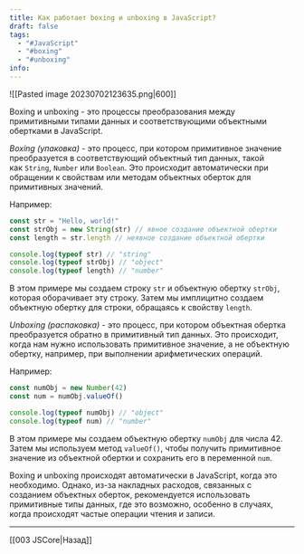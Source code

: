```yaml
---
title: Как работает boxing и unboxing в JavaScript?
draft: false
tags:
  - "#JavaScript"
  - "#boxing"
  - "#unboxing"
info:
---
```

![[Pasted image 20230702123635.png|600]]

Boxing и unboxing - это процессы преобразования между примитивными типами данных и соответствующими объектными обертками в JavaScript.

_Boxing (упаковка)_ - это процесс, при котором примитивное значение преобразуется в соответствующий объектный тип данных, такой как `String`, `Number` или `Boolean`. Это происходит автоматически при обращении к свойствам или методам объектных оберток для примитивных значений.

Например:

```javascript
const str = "Hello, world!"
const strObj = new String(str) // явное создание объектной обертки
const length = str.length // неявное создание объектной обертки

console.log(typeof str) // "string"
console.log(typeof strObj) // "object"
console.log(typeof length) // "number"
```

В этом примере мы создаем строку `str` и объектную обертку `strObj`, которая оборачивает эту строку. Затем мы имплицитно создаем объектную обертку для строки, обращаясь к свойству `length`.

_Unboxing (распаковка)_ - это процесс, при котором объектная обертка преобразуется обратно в примитивный тип данных. Это происходит, когда нам нужно использовать примитивное значение, а не объектную обертку, например, при выполнении арифметических операций.

Например:

```javascript
const numObj = new Number(42)
const num = numObj.valueOf()

console.log(typeof numObj) // "object"
console.log(typeof num) // "number"
```

В этом примере мы создаем объектную обертку `numObj` для числа 42. Затем мы используем метод `valueOf()`, чтобы получить примитивное значение из объектной обертки и сохранить его в переменной `num`.

Boxing и unboxing происходят автоматически в JavaScript, когда это необходимо. Однако, из-за накладных расходов, связанных с созданием объектных оберток, рекомендуется использовать примитивные типы данных, где это возможно, особенно в случаях, когда происходят частые операции чтения и записи.

---

[[003 JSCore|Назад]]